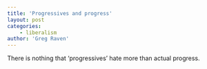 ```yaml
---
title: 'Progressives and progress'
layout: post
categories:
    - liberalism
author: 'Greg Raven'
---
```


There is nothing that ‘progressives’ hate more than actual progress.